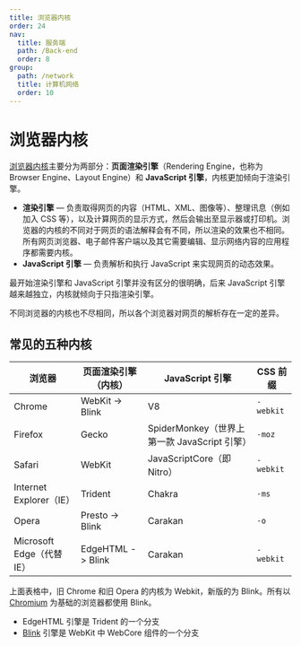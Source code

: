 ```yaml
---
title: 浏览器内核
order: 24
nav:
  title: 服务端
  path: /Back-end
  order: 8
group:
  path: /network
  title: 计算机网络
  order: 10
---
```


# 浏览器内核

[浏览器内核](https://zh.wikipedia.org/wiki/%E6%B5%8F%E8%A7%88%E5%99%A8%E5%BC%95%E6%93%8E)主要分为两部分：**页面渲染引擎**（Rendering Engine，也称为 Browser Engine、Layout Engine）和 **JavaScript 引擎**，内核更加倾向于渲染引擎。

- **渲染引擎** — 负责取得网页的内容（HTML、XML、图像等）、整理讯息（例如加入 CSS 等），以及计算网页的显示方式，然后会输出至显示器或打印机。浏览器的内核的不同对于网页的语法解释会有不同，所以渲染的效果也不相同。所有网页浏览器、电子邮件客户端以及其它需要编辑、显示网络内容的应用程序都需要内核。
- **JavaScript 引擎** — 负责解析和执行 JavaScript 来实现网页的动态效果。

最开始渲染引擎和 JavaScript 引擎并没有区分的很明确，后来 JavaScript 引擎越来越独立，内核就倾向于只指渲染引擎。

不同浏览器的内核也不尽相同，所以各个浏览器对网页的解析存在一定的差异。

## 常见的五种内核

| 浏览器                    | 页面渲染引擎（内核） | JavaScript 引擎                              | CSS 前缀  |
| ------------------------- | -------------------- | -------------------------------------------- | --------- |
| Chrome                    | WebKit -> Blink      | V8                                           | `-webkit` |
| Firefox                   | Gecko                | SpiderMonkey（世界上第一款 JavaScript 引擎） | `-moz`    |
| Safari                    | WebKit               | JavaScriptCore（即 Nitro）                   | `-webkit` |
| Internet Explorer（IE）   | Trident              | Chakra                                       | `-ms`     |
| Opera                     | Presto -> Blink      | Carakan                                      | `-o`      |
| Microsoft Edge（代替 IE） | EdgeHTML -> Blink    | Carakan                                      | `-webkit` |

上面表格中，旧 Chrome 和旧 Opera 的内核为 Webkit，新版的为 Blink。所有以 [Chromium](https://zh.wikipedia.org/wiki/Chromium) 为基础的浏览器都使用 Blink。

- EdgeHTML 引擎是 Trident 的一个分支
- [Blink](https://zh.wikipedia.org/wiki/Blink) 引擎是 WebKit 中 WebCore 组件的一个分支

